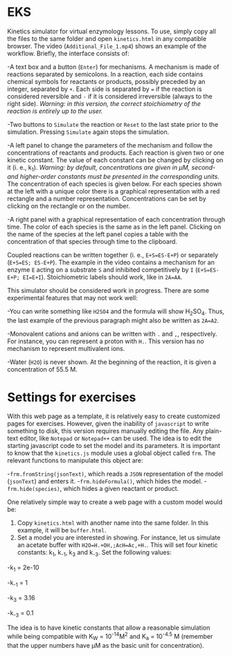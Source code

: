 # EKS
Kinetics simulator for virtual enzymology lessons. To use, simply copy all the files to the same folder and open `kinetics.html` in any compatible browser. The video (`Additional_File_1.mp4`) shows an example of the workflow. Briefly, the interface consists of:

-A text box and a button (`Enter`) for mechanisms. A mechanism is made of reactions separated by semicolons. In a reaction, each side contains chemical symbols for reactants or products, possibly preceded by an integer, separated by `+`. Each side is separated by `=` if the reaction is considered reversible and `-` if it is considered irreversible (always to the right side). *Warning: in this version, the correct stoichiometry of the reaction is entirely up to the user.*

-Two buttons to `Simulate` the reaction or `Reset` to the last state prior to the simulation. Pressing `Simulate` again stops the simulation.

-A left panel to change the parameters of the mechanism and follow the concentrations of reactants and products. Each reaction is given two or one kinetic constant. The value of each constant can be changed by clicking on it (i. e., k<sub>1</sub>). *Warning: by default, concentrations are given in &micro;M, second- and higher-order constants must be presented in the corresponding units*. The concentration of each species is given below. For each species shown at the left with a unique color there is a graphical representation with a red rectangle and a number representation. Concentrations can be set by clicking on the rectangle or on the number. 

-A right panel with a graphical representation of each concentration through time. The color of each species is the same as in the left panel. Clicking on the name of the species at the left panel copies a table with the concentration of that species through time to the clipboard.

Coupled reactions can be written together (i. e., `E+S=ES-E+P`) or separately (`E+S=ES; ES-E+P`). The example in the video contains a mechanism for an enzyme `E` acting on a substrate `S` and inhibited competitively by `I` (`E+S=ES-E+P; EI=E+I`). Stoichiometric labels should work, like in `2A=AA`.

This simulator should be considered work in progress. There are some experimental features that may not work well:

-You can write something like `H2SO4` and the formula will show H<sub>2</sub>SO<sub>4</sub>. Thus, the last example of the previous paragraph might also be written as `2A=A2`. 

-Monovalent cations and anions can be written with `.` and `,`, respectively. For instance, you can represent a proton with `H.`. This version has no mechanism to represent multivalent ions.

-Water (`H2O`) is never shown. At the beginning of the reaction, it is given a concentration of 55.5 M.

# Settings for exercises

With this web page as a template, it is relatively easy to create customized pages for exercises. However, given the inability of `javascript` to write something to disk, this version requires manually editing the file. Any plain-text editor, like `Notepad` or `Notepad++` can be used. The idea is to edit the starting javascript code to set the model and its parameters. It is important to know that the `kinetics.js` module uses a global object called `frm`. The relevant functions to manipulate this object are:

-`frm.fromString(jsonText)`, which reads a `JSON` representation of the model (`jsonText`) and enters it.
-`frm.hideFormula()`, which hides the model.
-`frm.hide(species)`, which hides a given reactant or product.

One relatively simple way to create a web page with a custom model would be:

1. Copy `kinetics.html` with another name into the same folder. In this example, it will be `buffer.html`.
1. Set a model you are interested in showing. For instance, let us simulate an acetate buffer with `H2O=H.+OH,;AcH=Ac,+H.`. This will set four kinetic constants: k<sub>1</sub>, k<sub>-1</sub>, k<sub>3</sub> and k<sub>-3</sub>. Set the following values:
  
-k<sub>1</sub> = 2e-10

-k<sub>-1</sub> = 1

-k<sub>3</sub> = 3.16

-k<sub>-3</sub> = 0.1

The idea is to have kinetic constants that allow a reasonable simulation while being compatible with K<sub>W</sub> = 10<sup>-14</sup>M<sup>2</sup> and K<sub>a</sub> = 10<sup>-4.5</sup> M (remember that the upper numbers have &micro;M as the basic unit for concentration).



